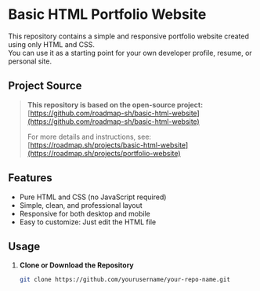 # Basic HTML Portfolio Website

This repository contains a simple and responsive portfolio website created using only HTML and CSS.  
You can use it as a starting point for your own developer profile, resume, or personal site.

## Project Source

> **This repository is based on the open-source project:**  
> [https://github.com/roadmap-sh/basic-html-website](https://github.com/roadmap-sh/basic-html-website)  
>  
> For more details and instructions, see:  
> [https://roadmap.sh/projects/basic-html-website](https://roadmap.sh/projects/portfolio-website)

## Features

- Pure HTML and CSS (no JavaScript required)
- Simple, clean, and professional layout
- Responsive for both desktop and mobile
- Easy to customize: Just edit the HTML file

## Usage

1. **Clone or Download the Repository**
   ```bash
   git clone https://github.com/yourusername/your-repo-name.git
